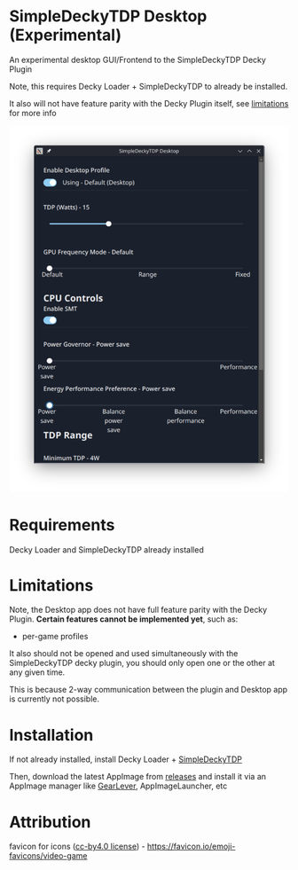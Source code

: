 # SimpleDeckyTDP Desktop (Experimental)

An experimental desktop GUI/Frontend to the SimpleDeckyTDP Decky Plugin

Note, this requires Decky Loader + SimpleDeckyTDP to already be installed.

It also will not have feature parity with the Decky Plugin itself, see [limitations](#limitations) for more info

![app](./images/app.png)

# Requirements

Decky Loader and SimpleDeckyTDP already installed

# Limitations

Note, the Desktop app does not have full feature parity with the Decky Plugin. **Certain features cannot be implemented yet**, such as:

- per-game profiles

It also should not be opened and used simultaneously with the SimpleDeckyTDP decky plugin, you should only open one or the other at any given time.

This is because 2-way communication between the plugin and Desktop app is currently not possible.

# Installation

If not already installed, install Decky Loader + [SimpleDeckyTDP](https://github.com/aarron-lee/SimpleDeckyTDP)

Then, download the latest AppImage from [releases](https://github.com/aarron-lee/SimpleDeckyTDP-Desktop/releases) and install it via an AppImage manager like [GearLever](https://flathub.org/apps/it.mijorus.gearlever), AppImageLauncher, etc

# Attribution

favicon for icons ([cc-by4.0 license](https://creativecommons.org/licenses/by/4.0/)) - https://favicon.io/emoji-favicons/video-game
